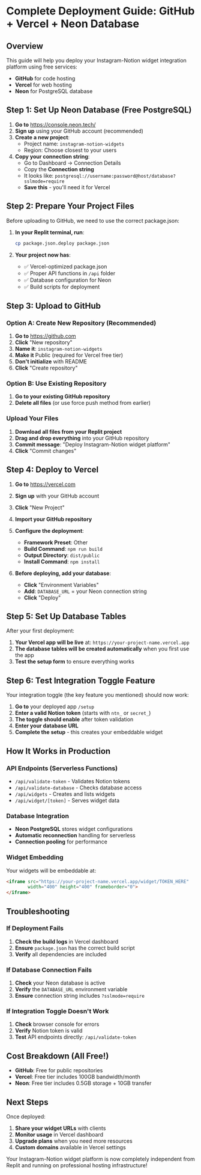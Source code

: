 # Complete Deployment Guide: GitHub + Vercel + Neon Database

## Overview
This guide will help you deploy your Instagram-Notion widget integration platform using free services:
- **GitHub** for code hosting
- **Vercel** for web hosting
- **Neon** for PostgreSQL database

## Step 1: Set Up Neon Database (Free PostgreSQL)

1. **Go to** https://console.neon.tech/
2. **Sign up** using your GitHub account (recommended)
3. **Create a new project**:
   - Project name: `instagram-notion-widgets`
   - Region: Choose closest to your users
4. **Copy your connection string**:
   - Go to Dashboard → Connection Details
   - Copy the **Connection string**
   - It looks like: `postgresql://username:password@host/database?sslmode=require`
   - **Save this** - you'll need it for Vercel

## Step 2: Prepare Your Project Files

Before uploading to GitHub, we need to use the correct package.json:

1. **In your Replit terminal, run**:
   ```bash
   cp package.json.deploy package.json
   ```

2. **Your project now has**:
   - ✅ Vercel-optimized package.json
   - ✅ Proper API functions in `/api` folder
   - ✅ Database configuration for Neon
   - ✅ Build scripts for deployment

## Step 3: Upload to GitHub

### Option A: Create New Repository (Recommended)
1. **Go to** https://github.com
2. **Click** "New repository"
3. **Name it**: `instagram-notion-widgets`
4. **Make it** Public (required for Vercel free tier)
5. **Don't initialize** with README
6. **Click** "Create repository"

### Option B: Use Existing Repository
1. **Go to your existing GitHub repository**
2. **Delete all files** (or use force push method from earlier)

### Upload Your Files
1. **Download all files from your Replit project**
2. **Drag and drop everything** into your GitHub repository
3. **Commit message**: "Deploy Instagram-Notion widget platform"
4. **Click** "Commit changes"

## Step 4: Deploy to Vercel

1. **Go to** https://vercel.com
2. **Sign up** with your GitHub account
3. **Click** "New Project"
4. **Import your GitHub repository**
5. **Configure the deployment**:
   - **Framework Preset**: Other
   - **Build Command**: `npm run build`
   - **Output Directory**: `dist/public`
   - **Install Command**: `npm install`

6. **Before deploying, add your database**:
   - **Click** "Environment Variables"
   - **Add**: `DATABASE_URL` = your Neon connection string
   - **Click** "Deploy"

## Step 5: Set Up Database Tables

After your first deployment:

1. **Your Vercel app will be live** at: `https://your-project-name.vercel.app`
2. **The database tables will be created automatically** when you first use the app
3. **Test the setup form** to ensure everything works

## Step 6: Test Integration Toggle Feature

Your integration toggle (the key feature you mentioned) should now work:

1. **Go to** your deployed app `/setup`
2. **Enter a valid Notion token** (starts with `ntn_` or `secret_`)
3. **The toggle should enable** after token validation
4. **Enter your database URL**
5. **Complete the setup** - this creates your embeddable widget

## How It Works in Production

### API Endpoints (Serverless Functions)
- `/api/validate-token` - Validates Notion tokens
- `/api/validate-database` - Checks database access
- `/api/widgets` - Creates and lists widgets
- `/api/widget/[token]` - Serves widget data

### Database Integration
- **Neon PostgreSQL** stores widget configurations
- **Automatic reconnection** handling for serverless
- **Connection pooling** for performance

### Widget Embedding
Your widgets will be embeddable at:
```html
<iframe src="https://your-project-name.vercel.app/widget/TOKEN_HERE" 
        width="400" height="400" frameborder="0">
</iframe>
```

## Troubleshooting

### If Deployment Fails
1. **Check the build logs** in Vercel dashboard
2. **Ensure** `package.json` has the correct build script
3. **Verify** all dependencies are included

### If Database Connection Fails
1. **Check** your Neon database is active
2. **Verify** the `DATABASE_URL` environment variable
3. **Ensure** connection string includes `?sslmode=require`

### If Integration Toggle Doesn't Work
1. **Check** browser console for errors
2. **Verify** Notion token is valid
3. **Test** API endpoints directly: `/api/validate-token`

## Cost Breakdown (All Free!)

- **GitHub**: Free for public repositories
- **Vercel**: Free tier includes 100GB bandwidth/month
- **Neon**: Free tier includes 0.5GB storage + 10GB transfer

## Next Steps

Once deployed:
1. **Share your widget URLs** with clients
2. **Monitor usage** in Vercel dashboard
3. **Upgrade plans** when you need more resources
4. **Custom domains** available in Vercel settings

Your Instagram-Notion widget platform is now completely independent from Replit and running on professional hosting infrastructure!